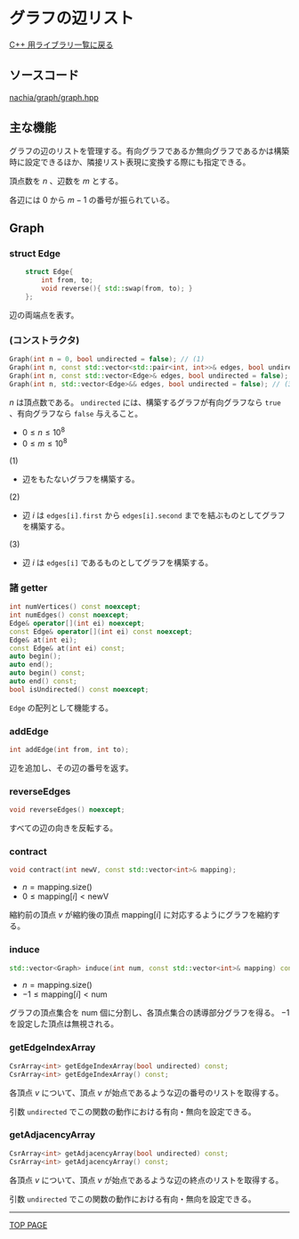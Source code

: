 # グラフの辺リスト

[C++ 用ライブラリ一覧に戻る](../index.md)

## ソースコード

[nachia/graph/graph.hpp](https://github.com/NachiaVivias/cp-library/blob/main/Cpp/Include/nachia/graph/graph.hpp)

## 主な機能

グラフの辺のリストを管理する。有向グラフであるか無向グラフであるかは構築時に設定できるほか、隣接リスト表現に変換する際にも指定できる。

頂点数を $n$ 、辺数を $m$ とする。

各辺には $0$ から $m-1$ の番号が振られている。

## Graph

### struct Edge

```c++
    struct Edge{
        int from, to;
        void reverse(){ std::swap(from, to); }
    };
```

辺の両端点を表す。

### (コンストラクタ)

```c++
Graph(int n = 0, bool undirected = false); // (1)
Graph(int n, const std::vector<std::pair<int, int>>& edges, bool undirected = false); // (2)
Graph(int n, const std::vector<Edge>& edges, bool undirected = false); // (3)
Graph(int n, std::vector<Edge>&& edges, bool undirected = false); // (3)
```

$n$ は頂点数である。 `undirected` には、構築するグラフが有向グラフなら `true` 、有向グラフなら `false` 与えること。

- $0 \leq n \leq 10^8$
- $0 \leq m \leq 10^8$

(1)

- 辺をもたないグラフを構築する。

(2)

- 辺 $i$ は `edges[i].first` から `edges[i].second` までを結ぶものとしてグラフを構築する。

(3)

- 辺 $i$ は `edges[i]` であるものとしてグラフを構築する。

### 諸 getter

```c++
int numVertices() const noexcept;
int numEdges() const noexcept;
Edge& operator[](int ei) noexcept;
const Edge& operator[](int ei) const noexcept;
Edge& at(int ei);
const Edge& at(int ei) const;
auto begin();
auto end();
auto begin() const;
auto end() const;
bool isUndirected() const noexcept;
```

`Edge` の配列として機能する。

### addEdge

```c++
int addEdge(int from, int to);
```

辺を追加し、その辺の番号を返す。

### reverseEdges

```c++
void reverseEdges() noexcept;
```

すべての辺の向きを反転する。

### contract

```c++
void contract(int newV, const std::vector<int>& mapping);
```

- $n=\text{mapping.size()}$
- $0\leq\text{mapping}[i]\lt \text{newV}$

縮約前の頂点 $v$ が縮約後の頂点 $\text{mapping}[i]$ に対応するようにグラフを縮約する。

### induce

```c++
std::vector<Graph> induce(int num, const std::vector<int>& mapping) const;
```

- $n=\text{mapping.size()}$
- $-1\leq\text{mapping}[i]\lt \text{num}$

グラフの頂点集合を $\text{num}$ 個に分割し、各頂点集合の誘導部分グラフを得る。 $-1$ を設定した頂点は無視される。

### getEdgeIndexArray

```c++
CsrArray<int> getEdgeIndexArray(bool undirected) const;
CsrArray<int> getEdgeIndexArray() const;
```

各頂点 $v$ について、頂点 $v$ が始点であるような辺の番号のリストを取得する。

引数 `undirected` でこの関数の動作における有向・無向を設定できる。

### getAdjacencyArray

```c++
CsrArray<int> getAdjacencyArray(bool undirected) const;
CsrArray<int> getAdjacencyArray() const;
```

各頂点 $v$ について、頂点 $v$ が始点であるような辺の終点のリストを取得する。

引数 `undirected` でこの関数の動作における有向・無向を設定できる。

---

[TOP PAGE](https://nachiavivias.github.io/cp-library/)


<script type="text/x-mathjax-config">MathJax.Hub.Config({tex2jax:{inlineMath:[['\$','\$']],processEscapes:true},CommonHTML: {matchFontHeight:false}});</script>
<script type="text/javascript" async src="https://cdnjs.cloudflare.com/ajax/libs/mathjax/2.7.1/MathJax.js?config=TeX-MML-AM_CHTML"></script>
